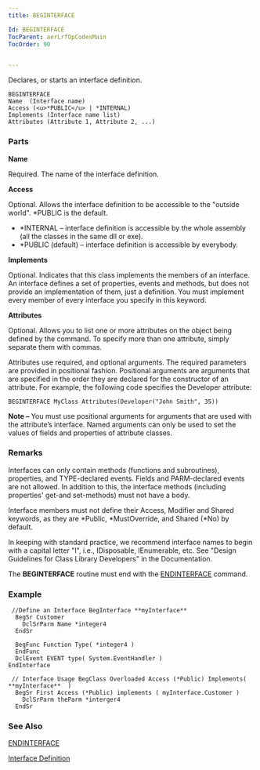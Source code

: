 ```yaml
---
title: BEGINTERFACE

Id: BEGINTERFACE
TocParent: aerLrfOpCodesMain
TocOrder: 90


---
```


Declares, or starts an interface definition. 

```
BEGINTERFACE 
Name  (Interface name)
Access (<u>*PUBLIC</u> | *INTERNAL)
Implements (Interface name list)
Attributes (Attribute 1, Attribute 2, ...)
```

### Parts

**Name** 

Required. The name of the interface definition.


**Access** 

Optional. Allows the interface definition to be accessible to the "outside world". *PUBLIC is the default. 

- *INTERNAL – interface definition is accessible by the whole
                        assembly (all the classes in the same dll or exe).
- *PUBLIC (default) – interface definition is accessible by everybody.


**Implements** 

Optional. Indicates that this class implements the members of an interface. An interface defines a set of properties, events and methods, but does not provide an implementation of them, just a definition. You must implement every member of every interface you specify in this keyword.


**Attributes** 

Optional. Allows you to list one or more attributes on the object being defined by the command. To specify more than one attribute, simply separate them with commas.


Attributes use required, and optional arguments. The required parameters are provided in positional fashion. Positional arguments are arguments that are specified in the order they are declared for the constructor of an attribute. For example, the following code specifies the Developer attribute: 

```
BEGINTERFACE MyClass Attributes(Developer("John Smith", 35))
```

**Note &#8211;** You must use positional arguments for arguments that are used with the attribute’s interface. Named arguments can only be used to set the values of fields and properties of attribute classes.


### Remarks
Interfaces can only contain methods (functions and subroutines), properties, and TYPE-declared events. Fields and PARM-declared events are not allowed. In addition to this, the interface methods (including properties' get-and set-methods) must not have a body. 

Interface members must not define their Access, Modifier and Shared keywords, as they are *Public, *MustOverride, and Shared (*No) by default. 

In keeping with standard practice, we recommend interface names to begin with a capital letter "I", i.e., IDisposable, IEnumerable, etc. See "Design Guidelines for Class Library Developers" in the Documentation. 

The **BEGINTERFACE** routine must end with the [ENDINTERFACE](ENDINTERFACE.html) command. 

### Example

```
 //Define an Interface BegInterface **myInterface** 
  BegSr Customer
    DclSrParm Name *integer4
  EndSr

  BegFunc Function Type( *integer4 )
  EndFunc
  DclEvent EVENT type( System.EventHandler )
EndInterface

 // Interface Usage BegClass Overloaded Access (*Public) Implements( **myInterface**  )
  BegSr First Access (*Public) implements ( myInterface.Customer )
    DclSrParm theParm *interger4
  EndSr
```

### See Also
[ENDINTERFACE](ENDINTERFACE.html)

[Interface Definition](ecrConInterface.html) 
